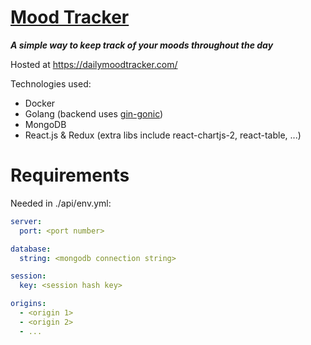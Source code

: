 # [Mood Tracker](https://dailymoodtracker.com/)

**_A simple way to keep track of your moods throughout the day_**

Hosted at https://dailymoodtracker.com/

Technologies used:

- Docker
- Golang (backend uses [gin-gonic](https://github.com/gin-gonic/gin))
- MongoDB
- React.js & Redux (extra libs include react-chartjs-2, react-table, ...)

# Requirements

Needed in ./api/env.yml:

```yaml
server:
  port: <port number>

database:
  string: <mongodb connection string>

session:
  key: <session hash key>

origins: 
  - <origin 1>
  - <origin 2>
  - ...
```
